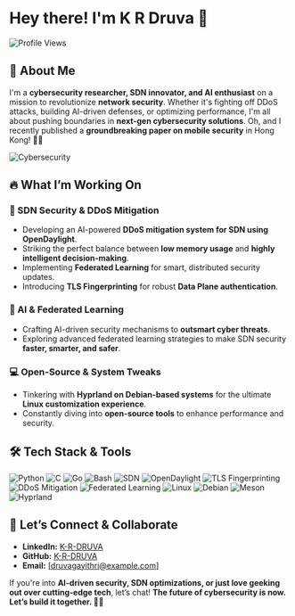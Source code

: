 # Hey there! I'm K R Druva 🚀

![Profile Views](https://komarev.com/ghpvc/?username=K-R-DRUVA&color=blueviolet)

## 🚀 About Me
I'm a **cybersecurity researcher, SDN innovator, and AI enthusiast** on a mission to revolutionize **network security**. Whether it's fighting off DDoS attacks, building AI-driven defenses, or optimizing performance, I'm all about pushing boundaries in **next-gen cybersecurity solutions**. Oh, and I recently published a **groundbreaking paper on mobile security** in Hong Kong! 📜✨

![Cybersecurity](https://media.giphy.com/media/xT9IgzoKnwFNmISR8I/giphy.gif)

## 🔥 What I’m Working On
### 🚦 SDN Security & DDoS Mitigation
- Developing an AI-powered **DDoS mitigation system for SDN using OpenDaylight**.
- Striking the perfect balance between **low memory usage** and **highly intelligent decision-making**.
- Implementing **Federated Learning** for smart, distributed security updates.
- Introducing **TLS Fingerprinting** for robust **Data Plane authentication**.

### 🤖 AI & Federated Learning
- Crafting AI-driven security mechanisms to **outsmart cyber threats**.
- Exploring advanced federated learning strategies to make SDN security **faster, smarter, and safer**.

### 💻 Open-Source & System Tweaks
- Tinkering with **Hyprland on Debian-based systems** for the ultimate **Linux customization experience**.
- Constantly diving into **open-source tools** to enhance performance and security.

## 🛠 Tech Stack & Tools
![Python](https://img.shields.io/badge/-Python-333?style=flat&logo=python)
![C](https://img.shields.io/badge/-C-333?style=flat&logo=c)
![Go](https://img.shields.io/badge/-Go-333?style=flat&logo=go)
![Bash](https://img.shields.io/badge/-Bash-333?style=flat&logo=gnu-bash)
![SDN](https://img.shields.io/badge/-SDN-333?style=flat&logo=network)
![OpenDaylight](https://img.shields.io/badge/-OpenDaylight-333?style=flat&logo=opendaylight)
![TLS Fingerprinting](https://img.shields.io/badge/-TLS%20Fingerprinting-333?style=flat&logo=lock)
![DDoS Mitigation](https://img.shields.io/badge/-DDoS%20Mitigation-333?style=flat&logo=shield)
![Federated Learning](https://img.shields.io/badge/-Federated%20Learning-333?style=flat&logo=brain)
![Linux](https://img.shields.io/badge/-Linux-333?style=flat&logo=linux)
![Debian](https://img.shields.io/badge/-Debian-333?style=flat&logo=debian)
![Meson](https://img.shields.io/badge/-Meson-333?style=flat&logo=meson)
![Hyprland](https://img.shields.io/badge/-Hyprland-333?style=flat&logo=hyprland)

## 🎯 Let’s Connect & Collaborate
- **LinkedIn:** [K-R-DRUVA](https://www.linkedin.com/in/k-r-druva-4b5b2430a/)
- **GitHub:** [K-R-DRUVA](https://github.com/K-R-DRUVA)
- **Email:** [druvagayithri@example.com]

If you're into **AI-driven security, SDN optimizations, or just love geeking out over cutting-edge tech**, let’s chat! **The future of cybersecurity is now. Let’s build it together. 🚀🔥**
